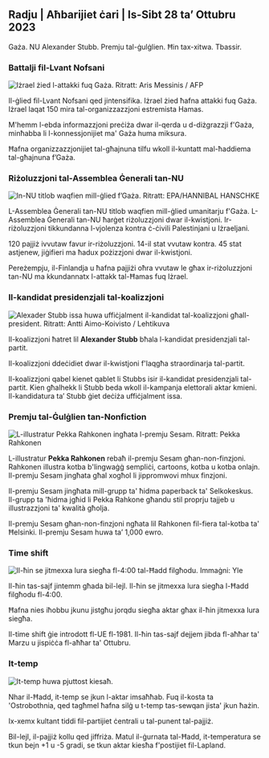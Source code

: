 ## Radju \| Aħbarijiet ċari \| Is-Sibt 28 ta’ Ottubru 2023

Gaża. NU Alexander Stubb. Premju tal-ġulġlien. Ħin tax-xitwa. Tbassir.

### Battalji fil-Lvant Nofsani

![Iżrael żied l-attakki fuq Gaża. Ritratt: Aris Messinis / AFP](https://images.cdn.yle.fi/image/upload/c_crop,h_2880,w_5120,x_0,y_531/ar_1.7777777777777777,c_fill,g_faces,h_671,/0_p1_201./0_p1_201.q_auto:eco/f_auto/fl_lossy/v1698410872/39-1192351653bb10bf0b47)

Il-ġlied fil-Lvant Nofsani qed jintensifika. Iżrael żied ħafna attakki fuq Gaża. Iżrael laqat 150 mira tal-organizzazzjoni estremista Hamas.

M'hemm l-ebda informazzjoni preċiża dwar il-qerda u d-diżgrazzji f'Gaża, minħabba li l-konnessjonijiet ma' Gaża huma miksura.

Ħafna organizzazzjonijiet tal-għajnuna tilfu wkoll il-kuntatt mal-ħaddiema tal-għajnuna f’Gaża.

### Riżoluzzjoni tal-Assemblea Ġenerali tan-NU

![In-NU titlob waqfien mill-ġlied f’Gaża. Ritratt: EPA/HANNIBAL HANSCHKE](https://images.cdn.yle.fi/image/upload/c_crop,h_3150,w_5600,x_0,y_268/ar_1.7777777777777777,c_fill,g_faces,w_p_1200,w_12_1200q_auto:eco/f_auto/fl_lossy/v1698499380/39-1192714653d0ab7d4d4c)

L-Assemblea Ġenerali tan-NU titlob waqfien mill-ġlied umanitarju f'Gaża. L-Assemblea Ġenerali tan-NU ħarġet riżoluzzjoni dwar il-kwistjoni. Ir-riżoluzzjoni tikkundanna l-vjolenza kontra ċ-ċivili Palestinjani u Iżraeljani.

120 pajjiż ivvutaw favur ir-riżoluzzjoni. 14-il stat vvutaw kontra. 45 stat astjenew, jiġifieri ma ħadux pożizzjoni dwar il-kwistjoni.

Pereżempju, il-Finlandja u ħafna pajjiżi oħra vvutaw le għax ir-riżoluzzjoni tan-NU ma kkundannatx l-attakk tal-Ħamas fuq Iżrael.

### Il-kandidat presidenzjali tal-koalizzjoni

![Alexader Stubb issa huwa uffiċjalment il-kandidat tal-koalizzjoni għall-president. Ritratt: Antti Aimo-Koivisto / Lehtikuva](https://images.cdn.yle.fi/image/upload/c_crop,h_2880,w_5120,x_0,y_287/ar_1.7777777777777777,c_fill,g_faces,/h_12050,/h_d_1200,/h_d_1200,.0/q_auto:eco/f_auto/fl_lossy/v1698494219/39-1192698653cf6c267686)

Il-koalizzjoni ħatret lil **Alexander Stubb** bħala l-kandidat presidenzjali tal-partit.

Il-koalizzjoni ddeċidiet dwar il-kwistjoni f'laqgħa straordinarja tal-partit.

Il-koalizzjoni qabel kienet qablet li Stubbs isir il-kandidat presidenzjali tal-partit. Kien għalhekk li Stubb beda wkoll il-kampanja elettorali aktar kmieni. Il-kandidatura ta’ Stubb ġiet deċiża uffiċjalment issa.

### Premju tal-Ġulġlien tan-Nonfiction

![L-illustratur Pekka Rahkonen ingħata l-premju Sesam. Ritratt: Pekka Rahkonen](https://images.cdn.yle.fi/image/upload/c_crop,h_861,w_1531,x_2,y_65/ar_1.777777777777777,c_fill,g_faces,h_675,w_qr_auto.eco/f_auto/fl_lossy/v1698504762/39-1192741653d1f5e2611a)

L-illustratur **Pekka Rahkonen** rebaħ il-premju Sesam għan-non-finzjoni. Rahkonen illustra kotba b'lingwaġġ sempliċi, cartoons, kotba u kotba onlajn. Il-premju Sesam jingħata għal xogħol li jippromwovi mhux finzjoni.

Il-premju Sesam jingħata mill-grupp ta' ħidma paperback ta' Selkokeskus. Il-grupp ta 'ħidma jgħid li Pekka Rahkone għandu stil proprju tajjeb u illustrazzjoni ta' kwalità għolja.

Il-premju Sesam għan-non-finzjoni ngħata lil Rahkonen fil-fiera tal-kotba ta' Ħelsinki. Il-premju Sesam huwa ta’ 1,000 ewro.

### Time shift

![Il-ħin se jitmexxa lura siegħa fl-4:00 tal-Ħadd filgħodu. Immaġni: Yle](https://images.cdn.yle.fi/image/upload/c_crop,h_900,w_1600,x_0,y_0/ar_1.7777777777777777,c_fill,g_faces,h_675,w_1200/dp_auto_1.0/dpr_1.0/dpr_1./f_auto/fl_lossy/v1603530654/14-svyle-6142553197327452bd)

Il-ħin tas-sajf jintemm għada bil-lejl. Il-ħin se jitmexxa lura siegħa l-Ħadd filgħodu fl-4:00.

Ħafna nies iħobbu jkunu jistgħu jorqdu siegħa aktar għax il-ħin jitmexxa lura siegħa.

Il-time shift ġie introdott fl-UE fl-1981. Il-ħin tas-sajf dejjem jibda fl-aħħar ta' Marzu u jispiċċa fl-aħħar ta' Ottubru.

### It-temp

![It-temp huwa pjuttost kiesaħ.](https://images.cdn.yle.fi/image/upload/c_crop,h_1080,w_1919,x_0,y_0/ar_1.7777777777777777,c_fill,g_faces,h_675,w_1010./d_1010.0/q_auto:eco/f_auto/fl_lossy/v1698504972/39-1192742653d20d3625ce)

Nhar il-Ħadd, it-temp se jkun l-aktar imsaħħab. Fuq il-kosta ta 'Ostrobothnia, qed tagħmel ħafna silġ u t-temp tas-sewqan jista' jkun ħażin.

Ix-xemx kultant tiddi fil-partijiet ċentrali u tal-punent tal-pajjiż.

Bil-lejl, il-pajjiż kollu qed jiffriża. Matul il-ġurnata tal-Ħadd, it-temperatura se tkun bejn +1 u -5 gradi, se tkun aktar kiesħa f'postijiet fil-Lapland.